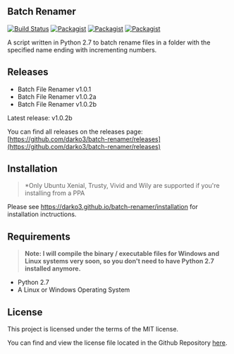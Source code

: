 ## Batch Renamer 
[![Build Status](https://travis-ci.org/darko3/batch-renamer.svg?branch=master)](https://travis-ci.org/darko3/batch-renamer) [![Packagist](https://img.shields.io/badge/python-2.7-yellow.svg)](https://www.python.org) [![Packagist](https://img.shields.io/packagist/l/doctrine/orm.svg?maxAge=2592000)](https://github.com/darko3/batch-renamer/blob/master/LICENSE) [![Packagist](https://img.shields.io/badge/OS-Linux%20|%20Windows-orange.svg)](#)

A script written in Python 2.7 to batch rename files in a folder with the specified name ending with incrementing numbers.

## Releases
* Batch File Renamer v1.0.1
* Batch File Renamer v1.0.2a
* Batch File Renamer v1.0.2b

Latest release: v1.0.2b

You can find all releases on the releases page: [https://github.com/darko3/batch-renamer/releases](https://github.com/darko3/batch-renamer/releases)

## Installation
> *Only Ubuntu Xenial, Trusty, Vivid and Wily are supported if you're installing from a PPA

Please see https://darko3.github.io/batch-renamer/installation for installation inctructions.

## Requirements
> **Note: I will compile the binary / executable files for Windows and Linux systems very soon, so you don't need to have Python 2.7 installed anymore.**

* Python 2.7
* A Linux or Windows Operating System

## License
This project is licensed under the terms of the MIT license.

You can find and view the license file located in the Github Repository [here](https://github.com/darko3/batch-renamer/blob/master/LICENSE).

<!-- https://docs.travis-ci.com/user/languages/python -->
<!-- https://shields.io -->
